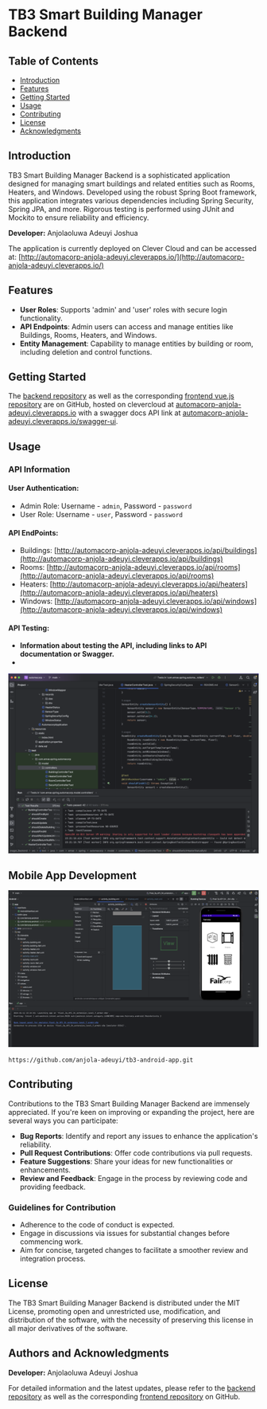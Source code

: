# TB3 Smart Building Manager Backend

## Table of Contents
- [Introduction](#introduction)
- [Features](#features)
- [Getting Started](#getting-started)
- [Usage](#usage)
- [Contributing](#contributing)
- [License](#license)
- [Acknowledgments](#acknowledgments)

## Introduction
TB3 Smart Building Manager Backend is a sophisticated application designed for managing smart buildings and related entities such as Rooms, Heaters, and Windows. Developed using the robust Spring Boot framework, this application integrates various dependencies including Spring Security, Spring JPA, and more. Rigorous testing is performed using JUnit and Mockito to ensure reliability and efficiency.

**Developer:** Anjolaoluwa Adeuyi Joshua

The application is currently deployed on Clever Cloud and can be accessed at:
[http://automacorp-anjola-adeuyi.cleverapps.io/](http://automacorp-anjola-adeuyi.cleverapps.io/)

## Features
- **User Roles**: Supports 'admin' and 'user' roles with secure login functionality.
- **API Endpoints**: Admin users can access and manage entities like Buildings, Rooms, Heaters, and Windows.
- **Entity Management**: Capability to manage entities by building or room, including deletion and control functions.

## Getting Started
The [backend repository](https://github.com/anjola-adeuyi/TB3_Smart_Building_Manager_Backend.git) as well as the corresponding [frontend vue.js repository](https://github.com/anjola-adeuyi/TB3_Smart_Building_Manager_Frontend_VueJS.git) are on GitHub, hosted on clevercloud at [automacorp-anjola-adeuyi.cleverapps.io](http://automacorp-anjola-adeuyi.cleverapps.io/) with a swagger docs API link at [automacorp-anjola-adeuyi.cleverapps.io/swagger-ui](https://automacorp-anjola-adeuyi.cleverapps.io/swagger-ui/index.html).

## Usage
### API Information
#### User Authentication:
- Admin Role: Username - `admin`, Password - `password`
- User Role: Username - `user`, Password - `password`

#### API EndPoints:
- Buildings: [http://automacorp-anjola-adeuyi.cleverapps.io/api/buildings](http://automacorp-anjola-adeuyi.cleverapps.io/api/buildings)
- Rooms: [http://automacorp-anjola-adeuyi.cleverapps.io/api/rooms](http://automacorp-anjola-adeuyi.cleverapps.io/api/rooms)
- Heaters: [http://automacorp-anjola-adeuyi.cleverapps.io/api/heaters](http://automacorp-anjola-adeuyi.cleverapps.io/api/heaters)
- Windows: [http://automacorp-anjola-adeuyi.cleverapps.io/api/windows](http://automacorp-anjola-adeuyi.cleverapps.io/api/windows)

#### API Testing:
- **Information about testing the API, including links to API documentation or Swagger.**
- 
![assets/tests.png](assets/tests.png)

## Mobile App Development

![assets/andriod.png](assets/andriod.png)

```Link to the Mobile App Development Repository
https://github.com/anjola-adeuyi/tb3-android-app.git
```

## Contributing
Contributions to the TB3 Smart Building Manager Backend are immensely appreciated. If you're keen on improving or expanding the project, here are several ways you can participate:

- **Bug Reports**: Identify and report any issues to enhance the application's reliability.
- **Pull Request Contributions**: Offer code contributions via pull requests.
- **Feature Suggestions**: Share your ideas for new functionalities or enhancements.
- **Review and Feedback**: Engage in the process by reviewing code and providing feedback.

### Guidelines for Contribution
- Adherence to the code of conduct is expected.
- Engage in discussions via issues for substantial changes before commencing work.
- Aim for concise, targeted changes to facilitate a smoother review and integration process.

## License
The TB3 Smart Building Manager Backend is distributed under the MIT License, promoting open and unrestricted use, modification, and distribution of the software, with the necessity of preserving this license in all major derivatives of the software.

## Authors and Acknowledgments
**Developer:** Anjolaoluwa Adeuyi Joshua

For detailed information and the latest updates, please refer to the [backend repository](https://github.com/anjola-adeuyi/TB3_Smart_Building_Manager_Backend.git) as well as the corresponding [frontend repository](https://github.com/anjola-adeuyi/TB3_Smart_Building_Manager_Frontend_VueJS.git) on GitHub.


